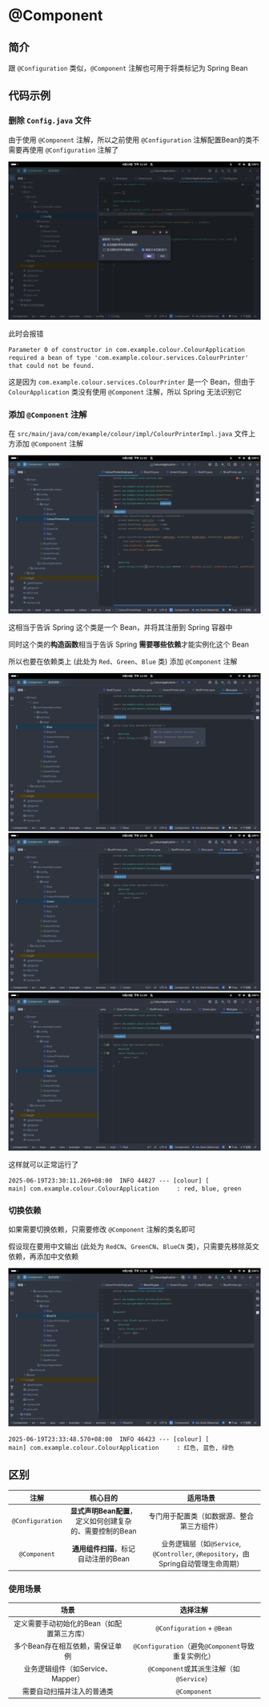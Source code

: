 # @Component

## 简介

跟 `@Configuration` 类似，`@Component` 注解也可用于将类标记为 Spring Bean

## 代码示例

### 删除 `Config.java` 文件

由于使用 `@Component` 注解，所以之前使用 `@Configuration` 注解配置Bean的类不需要再使用 `@Configuration` 注解了

![delete](imgs/delete.png)

此时会报错

```
Parameter 0 of constructor in com.example.colour.ColourApplication required a bean of type 'com.example.colour.services.ColourPrinter' that could not be found.
```

这是因为 `com.example.colour.services.ColourPrinter` 是一个 Bean，但由于 `ColourApplication` 类没有使用 `@Component` 注解，所以 Spring 无法识别它

### 添加 `@Component` 注解

在 `src/main/java/com/example/colour/impl/ColourPrinterImpl.java` 文件上方添加 `@Component` 注解

![add](imgs/add.png)

这相当于告诉 Spring 这个类是一个 Bean，并将其注册到 Spring 容器中

同时这个类的**构造函数**相当于告诉 Spring **需要哪些依赖**才能实例化这个 Bean

所以也要在依赖类上 (此处为 `Red`、`Green`、`Blue` 类) 添加 `@Component` 注解

![add2](imgs/add2.png)
![add3](imgs/add3.png)
![add4](imgs/add4.png)

这样就可以正常运行了

```
2025-06-19T23:30:11.269+08:00  INFO 44827 --- [colour] [           main] com.example.colour.ColourApplication     : red, blue, green
```

### 切换依赖

如果需要切换依赖，只需要修改 `@Component` 注解的类名即可

假设现在要用中文输出 (此处为 `RedCN`、`GreenCN`、`BlueCN` 类)，只需要先移除英文依赖，再添加中文依赖

![switch](imgs/switch.png)

```
2025-06-19T23:33:48.570+08:00  INFO 46423 --- [colour] [           main] com.example.colour.ColourApplication     : 红色, 蓝色, 绿色
```

## 区别

| 注解 | 核心目的 | 适用场景 |
| :------: | :----------: | :----------: |
| `@Configuration` | **显式声明Bean配置**，定义如何创建复杂的、需要控制的Bean | 专门用于配置类（如数据源、整合第三方组件） |
| `@Component` | **通用组件扫描**，标记自动注册的Bean | 业务逻辑层（如`@Service`, `@Controller`, `@Repository`，由Spring自动管理生命周期） |

### 使用场景

| 场景 | 选择注解 |
| :--------: | :----------: |
| 定义需要手动初始化的Bean（如配置第三方库） | `@Configuration` + `@Bean` |
| 多个Bean存在相互依赖，需保证单例 | `@Configuration`（避免`@Component`导致重复实例化） |
| 业务逻辑组件（如Service、Mapper） | `@Component`或其派生注解（如`@Service`） |
| 需要自动扫描并注入的普通类 | `@Component` |

